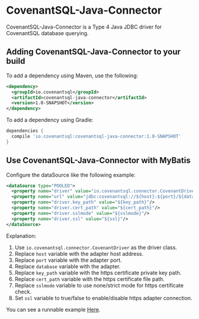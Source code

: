 # CovenantSQL-Java-Connector

CovenantSQL-Java-Connector is a Type 4 Java JDBC driver for CovenantSQL database querying.

## Adding CovenantSQL-Java-Connector to your build 

To add a dependency using Maven, use the following:

```xml
<dependency>
  <groupId>io.covenantsql</groupId>
  <artifactId>covenantsql-java-connector</artifactId>
  <version>1.0-SNAPSHOT</version>
</dependency>
```

To add a dependency using Gradle:

```gradle
dependencies {
  compile 'io.covenantsql:covenantsql-java-connector:1.0-SNAPSHOT'
}
```

## Use CovenantSQL-Java-Connector with MyBatis

Configure the dataSource like the following example:

```xml
<dataSource type="POOLED">
  <property name="driver" value="io.covenantsql.connector.CovenantDriver"/>
  <property name="url" value="jdbc:covenantsql://${host}:${port}/${database}"/>
  <property name="driver.key_path" value="${key_path}"/>
  <property name="driver.cert_path" value="${cert_path}"/>
  <property name="driver.sslmode" value="${sslmode}"/>
  <property name="driver.ssl" value="${ssl}"/>
</dataSource>
```

Explanation:
 1. Use `io.covenantsql.connector.CovenantDriver` as the driver class.
 2. Replace `host` variable with the adapter host address.
 3. Replace `port` variable with the adapter port.
 4. Replace `database` variable with the adapter.
 5. Replace `key_path` variable with the https certificate private key path.
 6. Replace `cert_path` variable with the https certificate file path.
 7. Replace `sslmode` variable to use none/strict mode for https certificate check.
 8. Set `ssl` variable to true/false to enable/disable https adapter connection.
 
You can see a runnable example [Here](./example/src/main/java/io/covenantsql/connector/example/mybatis).   